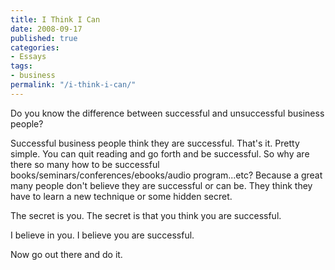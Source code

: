```yaml
---
title: I Think I Can
date: 2008-09-17
published: true
categories:
- Essays
tags:
- business
permalink: "/i-think-i-can/"
---
```

Do you know the difference between successful and unsuccessful business people?

Successful business people think they are successful. That's it. Pretty simple. You can quit reading and go forth and be successful. So why are there so many how to be successful books/seminars/conferences/ebooks/audio program...etc? Because a great many people don't believe they are successful or can be. They think they have to learn a new technique or some hidden secret.

The secret is you. The secret is that you think you are successful.

I believe in you. I believe you are successful.

Now go out there and do it.
